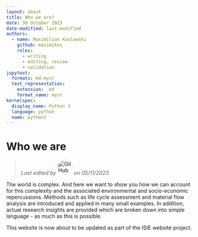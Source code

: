 ```yaml
---
layout: about
title: Who we are?
date: 30 October 2023
date-modified: last-modified
authors:
  - name: Maximilian Koslowski
    github: maximikos
    roles:
      - writing
      - editing, review
      - validation
jupytext:
  formats: md:myst
  text_representation:
    extension: .md
    format_name: myst
kernelspec:
  display_name: Python 3
  language: python
  name: python3
---
```


<!--
<h1>{{ .layout.title }}</h1>

<h1>{{ .Layout.title }}</h1>

<h1>{{ layout.title }}</h1>

<h1>{{ Layout.title }}</h1>

<h1>{{ content.title }}</h1>

<h1>{{ Content.title }}</h1>

{{ title }}

{ title }

hello {{ $.Page.title }}

hello {{ $.Page.Param.title }}

hello {{ $frontmatter.title }}

{{ frontmatter.title }}

{ frontmatter.title }

{frontmatter.title}

{{ about.title }}

{% $frontmatter.title %}

{{ params.title }}

{{ .title }}

{{ $.title }}
--->

# Who we are

> *Last edited by* <a href=”https://github.com/maximikos“><img src="https://github.com/maximikos.png" alt="GitHub user" title="Max Koslowski" width="40" style="border-radius: 50%" /></a> *on 05/11/2023*

The world is complex. And here we want to show you how we can account for this complexity and the associated environmental and socio-economic repercussions. Methods such as life cycle assessment and material flow analysis are introduced and applied in many small examples. In addition, actual research insights are provided which are broken down into simple language - as much as this is possible.

This website is now about to be updated as part of the ISIE website project.

<!--
% This HTML activates utterances only on this page
```{raw} html
<script
   type="text/javascript"
   src="https://utteranc.es/client.js"
   async="async"
   repo="maximikos/indeco"
   issue-term="pathname"
   theme="github-light"
   label="💬 comment"
   crossorigin="anonymous"
/>
```
--->

<script src="https://utteranc.es/client.js"
        repo="maximikos/indeco"
        issue-term="pathname"
        label="🔮"
        theme="github-light"
        crossorigin="anonymous"
        async>
</script>